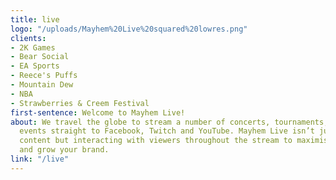 ```yaml
---
title: live
logo: "/uploads/Mayhem%20Live%20squared%20lowres.png"
clients:
- 2K Games
- Bear Social
- EA Sports
- Reece's Puffs
- Mountain Dew
- NBA
- Strawberries & Creem Festival
first-sentence: Welcome to Mayhem Live!
about: We travel the globe to stream a number of concerts, tournaments, debates, and
  events straight to Facebook, Twitch and YouTube. Mayhem Live isn’t just about streaming
  content but interacting with viewers throughout the stream to maximise reach, influence
  and grow your brand.
link: "/live"
---
```


